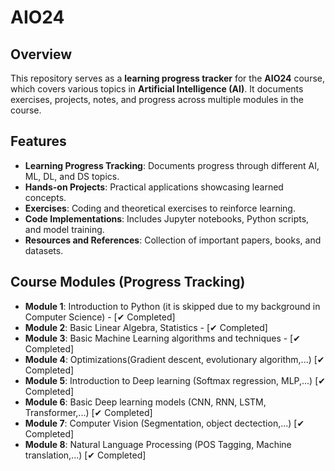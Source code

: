 # AIO24

## Overview
This repository serves as a **learning progress tracker** for the **AIO24** course, which covers various topics in **Artificial Intelligence (AI)**. It documents exercises, projects, notes, and progress across multiple modules in the course.

## Features
- **Learning Progress Tracking**: Documents progress through different AI, ML, DL, and DS topics.
- **Hands-on Projects**: Practical applications showcasing learned concepts.
- **Exercises**: Coding and theoretical exercises to reinforce learning.
- **Code Implementations**: Includes Jupyter notebooks, Python scripts, and model training.
- **Resources and References**: Collection of important papers, books, and datasets.

## Course Modules (Progress Tracking)
- **Module 1**: Introduction to Python (it is skipped due to my background in Computer Science) - [✔ Completed]
- **Module 2**: Basic Linear Algebra, Statistics  - [✔ Completed]
- **Module 3**: Basic Machine Learning algorithms and techniques - [✔ Completed]
- **Module 4**: Optimizations(Gradient descent, evolutionary algorithm,...) [✔ Completed]
- **Module 5**: Introduction to Deep learning (Softmax regression, MLP,...) [✔ Completed]
- **Module 6**: Basic Deep learning models (CNN, RNN, LSTM, Transformer,...) [✔ Completed]
- **Module 7**: Computer Vision (Segmentation, object dectection,...) [✔ Completed]
- **Module 8**: Natural Language Processing (POS Tagging, Machine translation,...) [✔ Completed]

